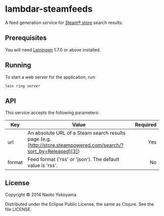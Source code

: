 # lambdar-steamfeeds

A feed generation service for [Steam® store][1] search results.

[1]: http://store.steampowered.com

## Prerequisites

You will need [Leiningen][2] 1.7.0 or above installed.

[2]: https://github.com/technomancy/leiningen

## Running

To start a web server for the application, run:

    lein ring server

## API

This service accepts the following parameters:

| Key    | Value                                                                                                             | Required |
|--------|-------------------------------------------------------------------------------------------------------------------|---------:|
| url    | An absolute URL of a Steam search results page (e.g. [http://store.steampowered.com/search/?sort_by=Released][3]) |      Yes |
| format | Feed format ('rss' or 'json'). The default value is 'rss'.                                                        |       No |

[3]: http://store.steampowered.com/search/?sort_by=Released

## License

Copyright © 2014 Naoto Yokoyama

Distributed under the Eclipse Public License, the same as Clojure.
See the file LICENSE.
